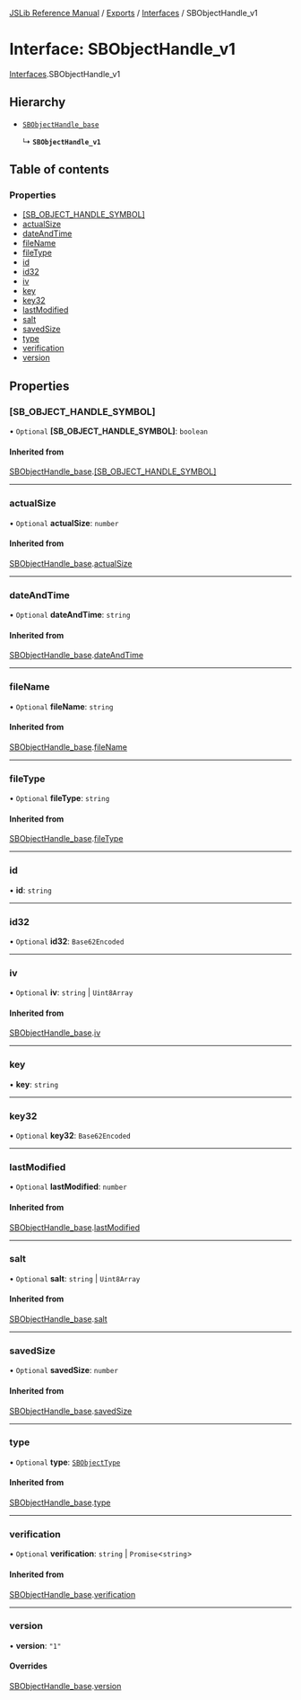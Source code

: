 [JSLib Reference Manual](../README.md) / [Exports](../modules.md) / [Interfaces](../modules/Interfaces.md) / SBObjectHandle\_v1

# Interface: SBObjectHandle\_v1

[Interfaces](../modules/Interfaces.md).SBObjectHandle_v1

## Hierarchy

- [`SBObjectHandle_base`](Interfaces.SBObjectHandle_base.md)

  ↳ **`SBObjectHandle_v1`**

## Table of contents

### Properties

- [[SB\_OBJECT\_HANDLE\_SYMBOL]](Interfaces.SBObjectHandle_v1.md#[sb_object_handle_symbol])
- [actualSize](Interfaces.SBObjectHandle_v1.md#actualsize)
- [dateAndTime](Interfaces.SBObjectHandle_v1.md#dateandtime)
- [fileName](Interfaces.SBObjectHandle_v1.md#filename)
- [fileType](Interfaces.SBObjectHandle_v1.md#filetype)
- [id](Interfaces.SBObjectHandle_v1.md#id)
- [id32](Interfaces.SBObjectHandle_v1.md#id32)
- [iv](Interfaces.SBObjectHandle_v1.md#iv)
- [key](Interfaces.SBObjectHandle_v1.md#key)
- [key32](Interfaces.SBObjectHandle_v1.md#key32)
- [lastModified](Interfaces.SBObjectHandle_v1.md#lastmodified)
- [salt](Interfaces.SBObjectHandle_v1.md#salt)
- [savedSize](Interfaces.SBObjectHandle_v1.md#savedsize)
- [type](Interfaces.SBObjectHandle_v1.md#type)
- [verification](Interfaces.SBObjectHandle_v1.md#verification)
- [version](Interfaces.SBObjectHandle_v1.md#version)

## Properties

### [SB\_OBJECT\_HANDLE\_SYMBOL]

• `Optional` **[SB\_OBJECT\_HANDLE\_SYMBOL]**: `boolean`

#### Inherited from

[SBObjectHandle_base](Interfaces.SBObjectHandle_base.md).[[SB_OBJECT_HANDLE_SYMBOL]](Interfaces.SBObjectHandle_base.md#[sb_object_handle_symbol])

___

### actualSize

• `Optional` **actualSize**: `number`

#### Inherited from

[SBObjectHandle_base](Interfaces.SBObjectHandle_base.md).[actualSize](Interfaces.SBObjectHandle_base.md#actualsize)

___

### dateAndTime

• `Optional` **dateAndTime**: `string`

#### Inherited from

[SBObjectHandle_base](Interfaces.SBObjectHandle_base.md).[dateAndTime](Interfaces.SBObjectHandle_base.md#dateandtime)

___

### fileName

• `Optional` **fileName**: `string`

#### Inherited from

[SBObjectHandle_base](Interfaces.SBObjectHandle_base.md).[fileName](Interfaces.SBObjectHandle_base.md#filename)

___

### fileType

• `Optional` **fileType**: `string`

#### Inherited from

[SBObjectHandle_base](Interfaces.SBObjectHandle_base.md).[fileType](Interfaces.SBObjectHandle_base.md#filetype)

___

### id

• **id**: `string`

___

### id32

• `Optional` **id32**: `Base62Encoded`

___

### iv

• `Optional` **iv**: `string` \| `Uint8Array`

#### Inherited from

[SBObjectHandle_base](Interfaces.SBObjectHandle_base.md).[iv](Interfaces.SBObjectHandle_base.md#iv)

___

### key

• **key**: `string`

___

### key32

• `Optional` **key32**: `Base62Encoded`

___

### lastModified

• `Optional` **lastModified**: `number`

#### Inherited from

[SBObjectHandle_base](Interfaces.SBObjectHandle_base.md).[lastModified](Interfaces.SBObjectHandle_base.md#lastmodified)

___

### salt

• `Optional` **salt**: `string` \| `Uint8Array`

#### Inherited from

[SBObjectHandle_base](Interfaces.SBObjectHandle_base.md).[salt](Interfaces.SBObjectHandle_base.md#salt)

___

### savedSize

• `Optional` **savedSize**: `number`

#### Inherited from

[SBObjectHandle_base](Interfaces.SBObjectHandle_base.md).[savedSize](Interfaces.SBObjectHandle_base.md#savedsize)

___

### type

• `Optional` **type**: [`SBObjectType`](../modules.md#sbobjecttype)

#### Inherited from

[SBObjectHandle_base](Interfaces.SBObjectHandle_base.md).[type](Interfaces.SBObjectHandle_base.md#type)

___

### verification

• `Optional` **verification**: `string` \| `Promise`\<`string`\>

#### Inherited from

[SBObjectHandle_base](Interfaces.SBObjectHandle_base.md).[verification](Interfaces.SBObjectHandle_base.md#verification)

___

### version

• **version**: ``"1"``

#### Overrides

[SBObjectHandle_base](Interfaces.SBObjectHandle_base.md).[version](Interfaces.SBObjectHandle_base.md#version)
